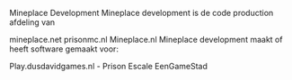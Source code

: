 Mineplace Development
Mineplace development is de code production afdeling van

mineplace.net
prisonmc.nl
Mineplace.nl
Mineplace development maakt of heeft software gemaakt voor:

Play.dusdavidgames.nl - Prison Escale
EenGameStad
